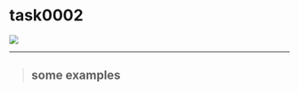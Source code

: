 # task0002  
![](http://img01.store.sogou.com/net/a/04/link?url=http%3A%2F%2Ft01.pic.sogou.com%2F5c59fe14235c9c98-bc5650d9322cef1a-63e5c0c6a08bc7dc5ffec690754a15af_i.jpg&appid=122)
* * *

> ## some examples

